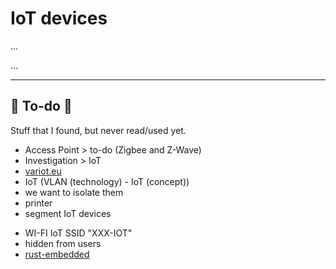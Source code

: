 # IoT devices

<div class="row row-cols-md-2"><div>

...
</div><div>

...
</div></div>

<hr class="sep-both">

## 👻 To-do 👻

Stuff that I found, but never read/used yet.

<div class="row row-cols-md-2"><div>

* Access Point > to-do (Zigbee and Z-Wave)
* Investigation > IoT
* [variot.eu](https://www.variot.eu/)
* IoT (VLAN (technology) - IoT (concept))
* we want to isolate them 
* printer 
* segment IoT devices
</div><div>

* WI-FI IoT SSID "XXX-IOT"
* hidden from users
* [rust-embedded](https://github.com/rust-embedded/rust-raspberrypi-OS-tutorials)
</div></div>
